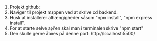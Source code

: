 1. Projekt github:
2. Naviger til projekt mappen ved at skrive cd backend.
3. Husk at installerer afhængigheder såsom "npm install", "npm express install".
4. For at starte selve api'en skal man i terminalen skrive "npm start"
5. Den skulle gerne åbnes på denne port: http://localhost:5500/
